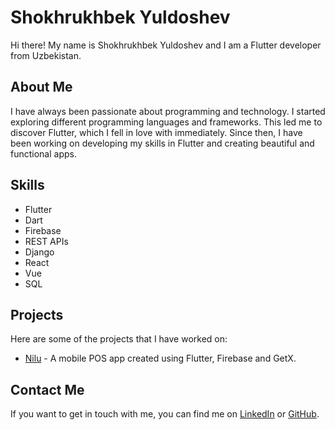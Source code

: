 # Shokhrukhbek Yuldoshev  
  
Hi there! My name is Shokhrukhbek Yuldoshev and I am a Flutter developer from Uzbekistan.  
  
## About Me  
  
I have always been passionate about programming and technology. I started exploring different programming languages and frameworks. This led me to discover Flutter, which I fell in love with immediately. Since then, I have been working on developing my skills in Flutter and creating beautiful and functional apps.  
  
## Skills  
  
- Flutter  
- Dart  
- Firebase  
- REST APIs  
- Django
- React
- Vue
- SQL
  
## Projects  
  
Here are some of the projects that I have worked on:  
  
- [Nilu](https://github.com/shokhrukhbekyuldoshev/nilu) - A mobile POS app created using Flutter, Firebase and GetX.  
  
## Contact Me  
  
If you want to get in touch with me, you can find me on [LinkedIn](https://www.linkedin.com/in/shokhrukhbek-yuldoshev-1b77521ba) or [GitHub](https://github.com/shokhrukhbekyuldoshev).